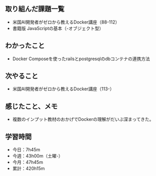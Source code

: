 ## 取り組んだ課題一覧
- 米国AI開発者がゼロから教えるDocker講座（88-112）
- 書籍版 JavaScriptの基本（-オブジェクト型）
## わかったこと
- Docker Composeを使ったrailsとpostgresqlのdbコンテナの連携方法
## 次やること
- 米国AI開発者がゼロから教えるDocker講座（113-）
## 感じたこと、メモ
- 複数のインプット教材のおかげでDockerの理解がだいぶ深まってきた。
## 学習時間
- 今日：7h45m
- 今週：43h00m（土曜-）
- 今月：47h45m
- 累計：420h15m
